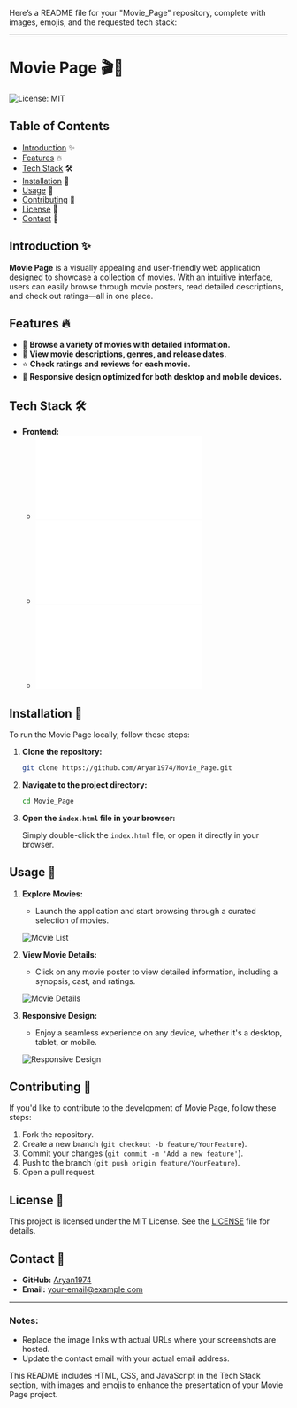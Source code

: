 Here’s a README file for your "Movie_Page" repository, complete with images, emojis, and the requested tech stack:

---

# Movie Page 🎬🍿

![License: MIT](https://img.shields.io/badge/License-MIT-blue.svg)

## Table of Contents
- [Introduction](#introduction) ✨
- [Features](#features) 🔥
- [Tech Stack](#tech-stack) 🛠️
- [Installation](#installation) 🚀
- [Usage](#usage) 📖
- [Contributing](#contributing) 🤝
- [License](#license) 📜
- [Contact](#contact) 📧

## Introduction ✨

**Movie Page** is a visually appealing and user-friendly web application designed to showcase a collection of movies. With an intuitive interface, users can easily browse through movie posters, read detailed descriptions, and check out ratings—all in one place.


## Features 🔥

- 🎥 **Browse a variety of movies with detailed information.**
- 📝 **View movie descriptions, genres, and release dates.**
- ⭐ **Check ratings and reviews for each movie.**
- 📱 **Responsive design optimized for both desktop and mobile devices.**

## Tech Stack 🛠️

- **Frontend:**
  - ![HTML](index.html) 
  - ![CSS](app.css) 
  - ![JavaScript](app.js)

## Installation 🚀

To run the Movie Page locally, follow these steps:

1. **Clone the repository:**

    ```bash
    git clone https://github.com/Aryan1974/Movie_Page.git
    ```

2. **Navigate to the project directory:**

    ```bash
    cd Movie_Page
    ```

3. **Open the `index.html` file in your browser:**

    Simply double-click the `index.html` file, or open it directly in your browser.

## Usage 📖

1. **Explore Movies:**
   - Launch the application and start browsing through a curated selection of movies.

   ![Movie List](https://user-images.githubusercontent.com/your-username/your-repository/movie-list.png)

2. **View Movie Details:**
   - Click on any movie poster to view detailed information, including a synopsis, cast, and ratings.

   ![Movie Details](https://user-images.githubusercontent.com/your-username/your-repository/movie-details.png)

3. **Responsive Design:**
   - Enjoy a seamless experience on any device, whether it's a desktop, tablet, or mobile.

   ![Responsive Design](https://user-images.githubusercontent.com/your-username/your-repository/responsive-design.png)

## Contributing 🤝

If you'd like to contribute to the development of Movie Page, follow these steps:

1. Fork the repository.
2. Create a new branch (`git checkout -b feature/YourFeature`).
3. Commit your changes (`git commit -m 'Add a new feature'`).
4. Push to the branch (`git push origin feature/YourFeature`).
5. Open a pull request.

## License 📜

This project is licensed under the MIT License. See the [LICENSE](LICENSE) file for details.

## Contact 📧

- **GitHub:** [Aryan1974](https://github.com/Aryan1974)
- **Email:** your-email@example.com

---

### Notes:
- Replace the image links with actual URLs where your screenshots are hosted.
- Update the contact email with your actual email address.

This README includes HTML, CSS, and JavaScript in the Tech Stack section, with images and emojis to enhance the presentation of your Movie Page project.

